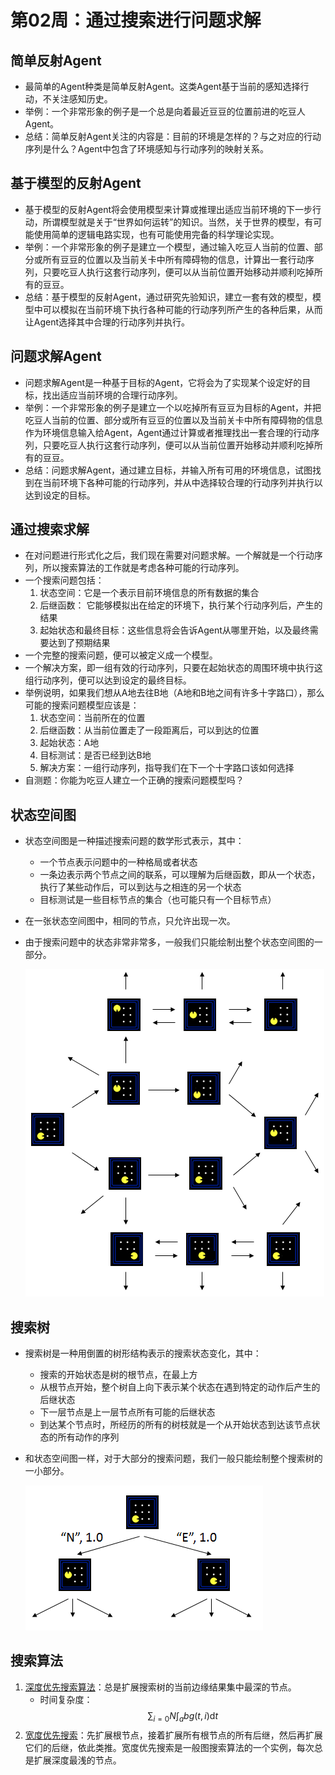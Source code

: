 # 第02周：通过搜索进行问题求解

## 简单反射Agent
- 最简单的Agent种类是简单反射Agent。这类Agent基于当前的感知选择行动，不关注感知历史。
- 举例：一个非常形象的例子是一个总是向着最近豆豆的位置前进的吃豆人Agent。
- 总结：简单反射Agent关注的内容是：目前的环境是怎样的？与之对应的行动序列是什么？Agent中包含了环境感知与行动序列的映射关系。

## 基于模型的反射Agent
- 基于模型的反射Agent将会使用模型来计算或推理出适应当前环境的下一步行动，所谓模型就是关于“世界如何运转”的知识。当然，关于世界的模型，有可能使用简单的逻辑电路实现，也有可能使用完备的科学理论实现。
- 举例：一个非常形象的例子是建立一个模型，通过输入吃豆人当前的位置、部分或所有豆豆的位置以及当前关卡中所有障碍物的信息，计算出一套行动序列，只要吃豆人执行这套行动序列，便可以从当前位置开始移动并顺利吃掉所有的豆豆。
- 总结：基于模型的反射Agent，通过研究先验知识，建立一套有效的模型，模型中可以模拟在当前环境下执行各种可能的行动序列所产生的各种后果，从而让Agent选择其中合理的行动序列并执行。

## 问题求解Agent
- 问题求解Agent是一种基于目标的Agent，它将会为了实现某个设定好的目标，找出适应当前环境的合理行动序列。
- 举例：一个非常形象的例子是建立一个以吃掉所有豆豆为目标的Agent，并把吃豆人当前的位置、部分或所有豆豆的位置以及当前关卡中所有障碍物的信息作为环境信息输入给Agent，Agent通过计算或者推理找出一套合理的行动序列，只要吃豆人执行这套行动序列，便可以从当前位置开始移动并顺利吃掉所有的豆豆。
- 总结：问题求解Agent，通过建立目标，并输入所有可用的环境信息，试图找到在当前环境下各种可能的行动序列，并从中选择较合理的行动序列并执行以达到设定的目标。

## 通过搜索求解
- 在对问题进行形式化之后，我们现在需要对问题求解。一个解就是一个行动序列，所以搜索算法的工作就是考虑各种可能的行动序列。
- 一个搜索问题包括：
    1. 状态空间：它是一个表示目前环境信息的所有数据的集合
    2. 后继函数： 它能够模拟出在给定的环境下，执行某个行动序列后，产生的结果
    3. 起始状态和最终目标：这些信息将会告诉Agent从哪里开始，以及最终需要达到了预期结果
- 一个完整的搜索问题，便可以被定义成一个模型。
- 一个解决方案，即一组有效的行动序列，只要在起始状态的周围环境中执行这组行动序列，便可以达到设定的最终目标。
- 举例说明，如果我们想从A地去往B地（A地和B地之间有许多十字路口），那么可能的搜索问题模型应该是：
    1. 状态空间：当前所在的位置
    2. 后继函数：从当前位置走了一段距离后，可以到达的位置
    3. 起始状态：A地
    4. 目标测试：是否已经到达B地
    5. 解决方案：一组行动序列，指导我们在下一个十字路口该如何选择
- 自测题：你能为吃豆人建立一个正确的搜索问题模型吗？

## 状态空间图
- 状态空间图是一种描述搜索问题的数学形式表示，其中：
    - 一个节点表示问题中的一种格局或者状态
    - 一条边表示两个节点之间的联系，可以理解为后继函数，即从一个状态，执行了某些动作后，可以到达与之相连的另一个状态
    - 目标测试是一些目标节点的集合（也可能只有一个目标节点）
- 在一张状态空间图中，相同的节点，只允许出现一次。
- 由于搜索问题中的状态非常非常多，一般我们只能绘制出整个状态空间图的一部分。

    ![以Pacman为例的状态空间图局部](images/w2-1.png)

## 搜索树
- 搜索树是一种用倒置的树形结构表示的搜索状态变化，其中：
    - 搜索的开始状态是树的根节点，在最上方
    - 从根节点开始，整个树自上向下表示某个状态在遇到特定的动作后产生的后继状态
    - 下一层节点是上一层节点所有可能的后继状态
    - 到达某个节点时，所经历的所有的树枝就是一个从开始状态到达该节点状态的所有动作的序列
- 和状态空间图一样，对于大部分的搜索问题，我们一般只能绘制整个搜索树的一小部分。

    ![以Pacman为例的搜索树局部](images/w2-2.png)

## 搜索算法
1. [深度优先搜索算法](https://baike.baidu.com/item/深度优先搜索/5224976)：总是扩展搜索树的当前边缘结果集中最深的节点。
    - 时间复杂度：$$\sum_{i=0}N\int_{a}{b}g(t,i)\text{d}t$$
2. [宽度优先搜索](https://baike.baidu.com/item/宽度优先搜索)：先扩展根节点，接着扩展所有根节点的所有后继，然后再扩展它们的后继，依此类推。宽度优先搜索是一般图搜索算法的一个实例，每次总是扩展深度最浅的节点。
